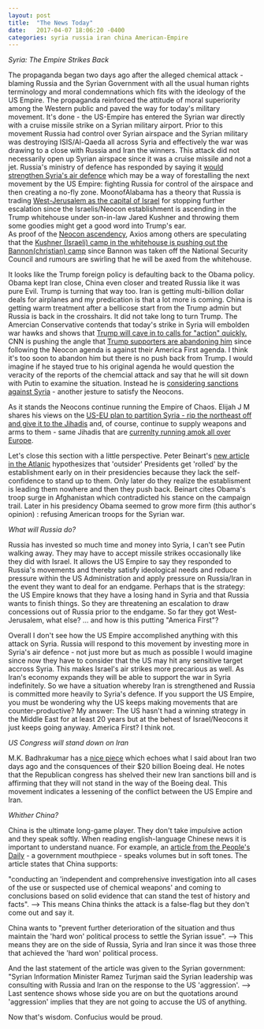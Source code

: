 ```yaml
---
layout: post
title:  "The News Today"
date:   2017-04-07 18:06:20 -0400
categories: syria russia iran china American-Empire
---
```


*Syria: The Empire Strikes Back*

The propaganda began two days ago after the alleged chemical attack - blaming Russia and the Syrian Government with all the usual human rights terminology and moral condemnations which fits with the ideology of the US Empire.  The propaganda reinforced the attitude of moral superiority among the Western public and paved the way for today's military movement. It's done - the US-Empire has entered the Syrian war directly with a cruise missile strike on a Syrian military airport.  Prior to this movement Russia had control over Syrian airspace and the Syrian military was destroying ISIS/Al-Qaeda all across Syria and effectively the war was drawing to a close with Russia and Iran the winners. This attack did not necessarily open up Syrian airspace since it was a cruise missile and not a jet. <!--excerpt--> Russia's ministry of defence has responded by saying it [would strengthen Syria's air defence](http://eng.mil.ru/en/news_page/country/more.htm?id=12117678@egNews "Russian military: we will improve Syria air-defense systems") which may be a way of forestalling the next movement by the US Empire: fighting Russia for control of the airspace and then creating a no-fly zone.  MoonofAlabama has a theory that Russia is trading [West-Jerusalem as the capital of Israel](http://www.moonofalabama.org/2017/04/israel-just-received-a-huge-payment-from-russia-what-is-its-side-of-the-deal.html "Russia gives huge gift to Israel") for stopping further escalation since the Israelis/Neocon establishment is ascending in the Trump whitehouse under son-in-law Jared Kushner and throwing them some goodies might get a good word into Trump's ear.    
As proof of the [Neocon ascendency](http://www.unz.com/tsaker/the-trump-administration-goes-neocon-crazy/ "The Saker: Trump is going Neocon Crazy"), Axios among others are speculating that the [Kushner (Israeli) camp in the whitehouse is pushing out the Bannon(christian) camp](https://www.axios.com/steve-bannon-to-associates-i-love-a-gunfight-2347592148.html "Axios:  Bannon: I love a gunfight") since Bannon was taken off the National Security Council and rumours are swirling that he will be axed from the whitehouse. 

It looks like the Trump foreign policy is defaulting back to the Obama policy.  Obama kept Iran close, China even closer and treated Russia like it was pure Evil.  Trump is turning that way too. Iran is getting multi-billion dollar deals for airplanes and my predication is that a lot more is coming.  China is getting warm treatment after a bellicose start from the Trump admin but Russia is back in the crosshairs.  It did not take long to turn Trump.  The Amercian Conservative contends that today's strike in Syria will embolden war hawks and shows that [Trump will cave in to calls for "action" quickly.](http://www.theamericanconservative.com/larison/the-consequences-of-last-nights-attack/ "AC:  Consequences of last nigth's attack") CNN is pushing the angle that [Trump supporters are abandoning him](http://www.cnn.com/2017/04/07/politics/donald-trump-syria-populist-support/index.html "CNN: After Syria strike, populist supporters abandon Trump at home and abroad") since following the Neocon agenda is against their America First agenda. I think it's too soon to abandon him but there is no push back from Trump.  I would imagine if he stayed true to his original agenda he would question the veracity of the reports of the chemcial attack and say that he will sit down with Putin to examine the situation.  Instead he is [considering sanctions against Syria](http://www.zerohedge.com/news/2017-04-07/us-preparing-sanctions-against-syria "Zerohedge: US Preparing Sanctions on Assad") - another jesture to satisfy the Neocons.

As it stands the Neocons continue running the Empire of Chaos.  Elijah J M shares his views on the [US-EU plan to partition Syria - rip the northeast off and give it to the Jihadis](https://elijahjm.wordpress.com/2017/04/07/europe-and-the-us-have-a-plan-to-divide-syria-but-not-to-halt-the-war/ "EJM: Europe and the US have a plan to divide Syria but not to halt the war") and, of course, continue to supply weapons and arms to them - same Jihadis that are [currenlty running amok all over Europe](http://www.telegraph.co.uk/news/2016/09/29/returning-jihadists-leave-europe-facing-generation-long-struggle/ "Telegraph: Returning Jihadists leave Europe facing generation-long struggle").  

Let's close this section with a little perspective.  Peter Beinart's [new article in the Atlanic](https://www.theatlantic.com/politics/archive/2017/04/trumps-establishment-approach-to-syria/522369/ "Trump's Establishment Approach to Syria") hypothesizes that 'outsider' Presidents get 'rolled' by the establishment early on in their presidencies because they lack the self-confidence to stand up to them.  Only later do they realize the establisment is leading them nowhere and then they push back.  Beinart cites Obama's troop surge in Afghanistan which contradicted his stance on the campaign trail. Later in his presidency Obama seemed to grow more firm (this author's opinion) : refusing American troops for the Syrian war. 

*What will Russia do?*

Russia has invested so much time and money into Syria, I can't see Putin walking away.  They may have to accept missile strikes occasionally like they did with Israel.  It allows the US Empire to say they responded to Russia's movements and thereby satisfy ideological needs and reduce pressure within the US Administration and apply pressure on Russia/Iran in the event they want to deal for an endgame. Perhaps that is the strategy: the US Empire knows that they have a losing hand in Syria and that Russia wants to finish things.  So they are threatening an escalation to draw concessions out of Russia prior to the endgame.  So far they got West-Jerusalem, what else? ... and how is this putting "America First"?

Overall I don't see how the US Empire accomplished anything with this attack on Syria.  Russia will respond to this movement by investing more in Syria's air defence - not just more but as much as possible I would imagine since now they have to consider that the US may hit any sensitive target accross Syria.  This makes Israel's air strikes more precarious as well. As Iran's economy expands they will be able to support the war in Syria indefinitely.  So we have a situation whereby Iran is strengthened and Russia is committed more heavily to Syria's defence.  If you support the US Empire, you must be wondering why the US keeps making movements that are counter-productive? My answer: The US hasn't had a winning strategy in the Middle East for at least 20 years but at the behest of Israel/Neocons it just keeps going anyway.  America First? I think not. 

*US Congress will stand down on Iran*

M.K. Badhrakumar has a [nice piece](http://blogs.rediff.com/mkbhadrakumar/2017/04/06/trump-tends-to-see-iran-as-a-many-splendoured-thing/ "Trump tends to see Iran as a many-splendoured thing") which echoes what I said about Iran two days ago and the consquences of their $20 billion Boeing deal.  He notes that the Republican congress has shelved their new Iran sanctions bill and is affirming that they will not stand in the way of the Boeing deal. This movement indicates a lessening of the conflict between the US Empire and Iran.  

*Whither China?*

China is the ultimate long-game player.  They don't take impulsive action and they speak softly.  When reading english-language Chinese news it is important to understand nuance.  For example, an [article from the People's Daily](http://en.people.cn/n3/2017/0408/c90000-9200216.html "People's Daily: Keep Syria process on track") - a government mouthpiece - speaks volumes but in soft tones.  The article states that China supports:

"conducting an 'independent and comprehensive investigation into all cases of the use or suspected use of chemical weapons' and coming to 
conclusions based on solid evidence that can stand the test of history and facts".  --> This means China thinks the attack is a false-flag but they don't come out and say it. 

China wants to "prevent further deterioration of the situation and thus maintain the 'hard won' political process to settle the Syrian issue". --> This means they are on the side of Russia, Syria and Iran since it was those three that achieved the 'hard won' political process. 

And the last statement of the article was given to the Syrian government: "Syrian Information Minister Ramez Turjman said the Syrian leadership was consulting with Russia and Iran on the response to the US 'aggression'.  --> Last sentence shows whose side you are on but the quotations around 'aggression' implies that they are not going to accuse the US of anything.  

Now that's wisdom. Confucius would be proud. 







